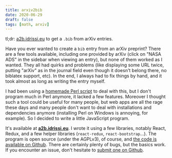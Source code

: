 ```yaml
---
title: arxiv2bib
date: 2020-06-29
draft: false
tags: [math, arxiv]
---
```


tl;dr: [a2b.idrissi.eu](https://a2b.idrissi.eu) to get a `.bib` from arXiv entries.

Have you ever wanted to create a `bib` entry from an arXiv preprint?
There are a few tools available, including one provided by arXiv (click on "NASA ADS" in the sidebar when viewing an entry), but none of them worked as I wanted.
They all had quirks and problems (like displaying some URL twice, putting "arXiv" as in the journal field even though it doesn't belong there, no biblatex support, etc).
In the end, I always had to fix things by hand, and it took almost as long as writing the entry myself.
<!--more-->

I had been using a [homemade Perl script](https://github.com/nidrissi/dotfiles/blob/fb640a57160e41797f182f404cf50cfebad8f8d7/local/bin/arxiv.pl) to deal with this, but I don't program much in Perl anymore, it lacked a few features.
Moreover I thought such a tool could be useful for many people, but web apps are all the rage these days and many people don't want to deal with installations and dependencies anymore (installing Perl on Windows is annoying, for example).
So I decided to write a little JavaScript program.

It's available at **[a2b.idrissi.eu](https://a2b.idrissi.eu/)**.
I wrote it using a few libraries, notably React, Redux, and a few helper libraries (`react-redux`, `react-bootstrap`...).
The program is open source (under the AGPLv3), of course, and [the code is available on Github](https://github.com/nidrissi/arxiv2bib).
There are certainly plenty of bugs, but the basics work.
If you encounter an issue, don't hesitate to [submit one on Github](https://github.com/nidrissi/arxiv2bib/issues/new/choose).
